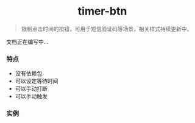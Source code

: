 <h1 align="center">timer-btn</h1>

> 限制点击时间的按钮，可用于短信验证码等场景，相关样式持续更新中。

文档正在编写中...

### 特点

* 没有依赖包
* 可以设定等待时间
* 可以手动打断
* 可以手动触发

### 实例
